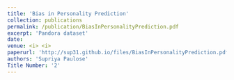```yaml
---
title: 'Bias in Personality Prediction'
collection: publications
permalink: /publication/BiasInPersonalityPrediction.pdf
excerpt: 'Pandora dataset'
date: 
venue: <i> <i>
paperurl: 'http://sup31.github.io/files/BiasInPersonalityPrediction.pdf'
authors: 'Supriya Paulose'
Title Number: '2'
---
```

